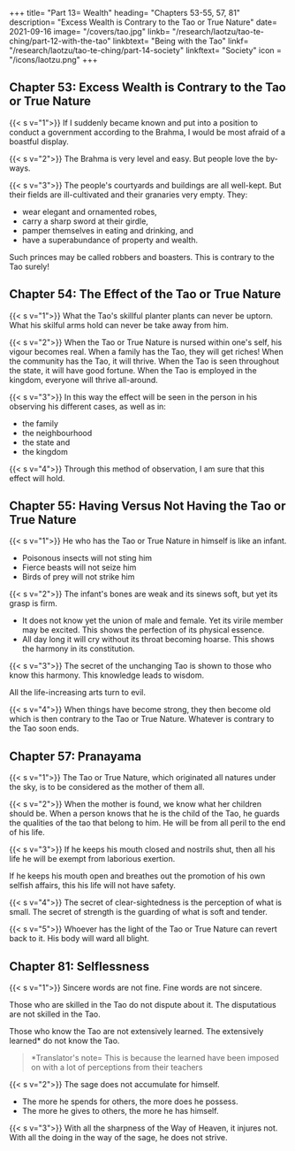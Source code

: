 +++
title= "Part 13= Wealth"
heading= "Chapters 53-55, 57, 81"
description= "Excess Wealth is Contrary to the Tao or True Nature"
date= 2021-09-16
image= "/covers/tao.jpg"
linkb= "/research/laotzu/tao-te-ching/part-12-with-the-tao"
linkbtext= "Being with the Tao"
linkf= "/research/laotzu/tao-te-ching/part-14-society"
linkftext= "Society"
icon = "/icons/laotzu.png"
+++


## Chapter 53: Excess Wealth is Contrary to the Tao or True Nature

{{< s v="1">}} If I suddenly became known and put into a position to conduct a government according to the Brahma, I <!-- Great Tao --> would be most afraid of a boastful display.


{{< s v="2">}} The Brahma <!-- great Tao (or way) --> is very level and easy. But people love the by-ways.


{{< s v="3">}} The people's courtyards and buildings are all well-kept. But their fields are ill-cultivated and their granaries very empty. They:
- wear elegant and ornamented robes, 
- carry a sharp sword at their girdle, 
- pamper themselves in eating and drinking, and 
- have a superabundance of property and wealth. 

Such princes may be called robbers and boasters. This is contrary to the Tao surely!


## Chapter 54: The Effect of the Tao or True Nature

{{< s v="1">}} What the Tao's skillful planter plants can never be uptorn. What his skilful arms hold can never be take away from him. 
 <!-- Sons shall bring in lengthening line,
 Sacrifices to his shrine. -->

{{< s v="2">}} When the Tao or True Nature is nursed within one's self, his vigour becomes real. 
When a family has the Tao, they will get riches!
When the community has the Tao, it will thrive.
When the Tao is seen throughout the state, it will have good fortune.
When the Tao is employed in the kingdom, everyone will thrive all-around.



{{< s v="3">}} In this way the effect will be seen in the person in his observing his different cases, as well as in:
- the family
- the neighbourhood
- the state and
- the kingdom



{{< s v="4">}} Through this method of observation, I am sure that this effect will hold.


## Chapter 55: Having Versus Not Having the Tao or True Nature


{{< s v="1">}} He who has the Tao or True Nature in himself<!--  abundantly the attributes of -->  is like an infant. 
- Poisonous insects will not sting him
- Fierce beasts will not seize him
- Birds of prey will not strike him


{{< s v="2">}} The infant's bones are weak and its sinews soft, but yet its grasp is firm. 
- It does not know yet the union of male and female. Yet its virile member may be excited. This shows the perfection of its physical essence.  
- All day long it will cry without its throat becoming hoarse. This shows the harmony in its constitution.


{{< s v="3">}} The secret of the unchanging Tao is shown to those who know this harmony. This knowledge leads to wisdom. 
<!--    And in the knowledge wisdom finds its throne. -->

All the life-increasing arts turn to evil. <!-- Where the mind makes the vital breath to burn, False is the strength, (and o'er it we should mourn. -->


{{< s v="4">}} When things have become strong, they then become old which is then contrary to the Tao or True Nature. Whatever is contrary to the Tao soon ends.



## Chapter 57: Pranayama


{{< s v="1">}} The Tao or True Nature, which originated all natures under the sky, is to be considered as the mother of them all.


{{< s v="2">}} When the mother is found, we know what her children should be. When a person knows that he is the child of the Tao, he guards the qualities of the tao that belong to him. He will be from all peril to the end of his life.


{{< s v="3">}} If he keeps his mouth closed and nostrils shut, then all his life he will be exempt from laborious exertion. 

If he keeps his mouth open and breathes out the promotion of his own selfish affairs, this his life will not have safety.


{{< s v="4">}} The secret of clear-sightedness is the perception of what is small. The secret of strength is the guarding of what is soft and tender.


{{< s v="5">}} Whoever has the light of the Tao or True Nature can revert back to it. His body will ward all blight.<!--  uses well his light,
   Reverting to its (source so) bright, -->
<!--  and hides the unchanging from men's sight. -->



## Chapter 81: Selflessness

{{< s v="1">}} Sincere words are not fine. Fine words are not sincere. 

Those who are skilled in the Tao do not dispute about it. The disputatious are not skilled in the Tao. 

Those who know the Tao are not extensively learned. The extensively learned* do not know the Tao.

> *Translator's note= This is because the learned have been imposed on with a lot of perceptions from their teachers



{{< s v="2">}} The sage does not accumulate for himself. 
- The more he spends for others, the more does he possess.
- The more he gives to others, the more he has himself.


{{< s v="3">}} With all the sharpness of the Way of Heaven, it injures not. With all the doing in the way of the sage, he does not strive.
